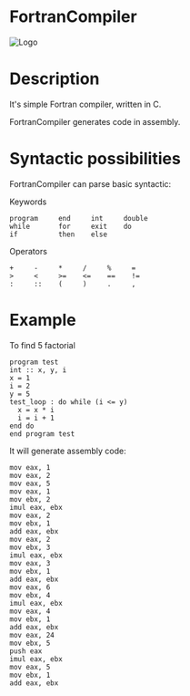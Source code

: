 # FortranCompiler
![Logo]()
# Description
It's simple Fortran compiler, written in C. 

FortranCompiler generates code in assembly.
# Syntactic possibilities
FortranCompiler can parse basic syntactic:

Keywords
```
program     end     int     double            
while       for     exit    do
if          then    else
```

Operators
```
+     -     *     /     %     =
>     <     >=    <=    ==    !=
:     ::    (     )     .     ,
```

# Example

To find 5 factorial
```
program test
int :: x, y, i
x = 1
i = 2
y = 5
test_loop : do while (i <= y)
  x = x * i
  i = i + 1
end do
end program test
```
It will generate assembly code:
```
mov eax, 1
mov eax, 2
mov eax, 5
mov eax, 1
mov ebx, 2
imul eax, ebx
mov eax, 2
mov ebx, 1
add eax, ebx
mov eax, 2
mov ebx, 3
imul eax, ebx
mov eax, 3
mov ebx, 1
add eax, ebx
mov eax, 6
mov ebx, 4
imul eax, ebx
mov eax, 4
mov ebx, 1
add eax, ebx
mov eax, 24
mov ebx, 5
push eax
imul eax, ebx
mov eax, 5
mov ebx, 1
add eax, ebx
```

